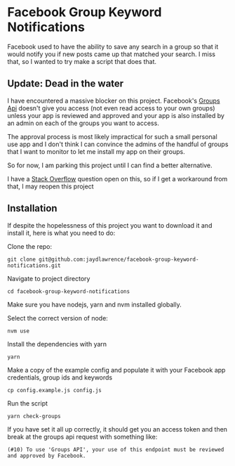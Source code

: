 # Facebook Group Keyword Notifications

Facebook used to have the ability to save any search in a group so that it would notify you if new posts came up that matched your search.
I miss that, so I wanted to try make a script that does that.

## Update: Dead in the water

I have encountered a massive blocker on this project.
Facebook's [Groups Api](https://developers.facebook.com/docs/groups-api) doesn't give you access (not even read access to your own groups) unless your app is reviewed and approved and your app is also installed by an admin on each of the groups you want to access.

The approval process is most likely impractical for such a small personal use app and I don't think I can convince the admins of the handful of groups that I want to monitor to let me install my app on their groups.

So for now, I am parking this project until I can find a better alternative.

I have a [Stack Overflow](https://stackoverflow.com/questions/53440169/facebook-group-api-read-only-workaround) question open on this, so if I get a workaround from that, I may reopen this project

## Installation

If despite the hopelessness of this project you want to download it and install it, here is what you need to do:

Clone the repo:

```
git clone git@github.com:jaydlawrence/facebook-group-keyword-notifications.git
```

Navigate to project directory

```
cd facebook-group-keyword-notifications
```

Make sure you have nodejs, yarn and nvm installed globally.

Select the correct version of node:

```
nvm use
```

Install the dependencies with yarn

```
yarn
```
Make a copy of the example config and populate it with your Facebook app credentials, group ids and keywords

```
cp config.example.js config.js
```

Run the script

```
yarn check-groups
```

If you have set it all up correctly, it should get you an access token and then break at the groups api request with something like:
```
(#10) To use 'Groups API', your use of this endpoint must be reviewed and approved by Facebook.
```
